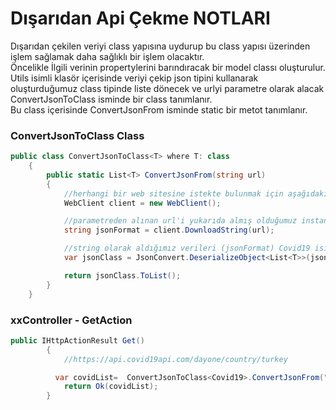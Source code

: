 # Dışarıdan Api Çekme NOTLARI

Dışarıdan çekilen veriyi class yapısına uydurup bu class yapısı üzerinden işlem sağlamak daha sağlıklı bir işlem olacaktır.<br>
Öncelikle İlgili verinin propertylerini barındıracak bir model classı oluşturulur.<br>
Utils isimli klasör içerisinde veriyi çekip json tipini kullanarak oluşturduğumuz class tipinde liste dönecek ve urlyi parametre olarak alacak ConvertJsonToClass isminde bir class tanımlanır.<br>
Bu class içerisinde ConvertJsonFrom isminde static bir metot tanımlanır.<br>

### ConvertJsonToClass Class
```csharp
public class ConvertJsonToClass<T> where T: class
    {
        public static List<T> ConvertJsonFrom(string url)
        {
            //herhangi bir web sitesine istekte bulunmak için aşağıdaki nesneyi kullanmamız gerekmektedir.
            WebClient client = new WebClient();

            //parametreden alınan url'i yukarıda almış olduğumuz instance ile istekte bulunup bütün veriyi string oalrak yakalıyoruz.
            string jsonFormat = client.DownloadString(url);

            //string olarak aldığımız verileri (jsonFormat) Covid19 isimli class içerisinde bulunan property'lere taşıyoruz. (Deserialize)
            var jsonClass = JsonConvert.DeserializeObject<List<T>>(jsonFormat);

            return jsonClass.ToList();
        }
    }
```
### xxController - GetAction
```csharp
public IHttpActionResult Get()
        {
            //https://api.covid19api.com/dayone/country/turkey

          var covidList=  ConvertJsonToClass<Covid19>.ConvertJsonFrom("https://api.covid19api.com/dayone/country/turkey");
            return Ok(covidList);
        }
```
